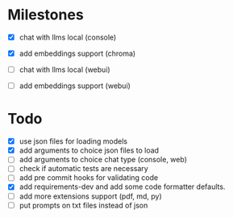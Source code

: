 # Milestones

- [x] chat with llms local (console)
- [x] add embeddings support (chroma)
- [ ] chat with llms local (webui)
- [ ] add embeddings support (webui)


# Todo
- [x] use json files for loading models
- [x] add arguments to choice json files to load
- [ ] add arguments to choice chat type (console, web)
- [ ] check if automatic tests are necessary
- [ ] add pre commit hooks for validating code
- [x] add requirements-dev and add some code formatter defaults.
- [ ] add more extensions support (pdf, md, py)
- [ ] put prompts on txt files instead of json